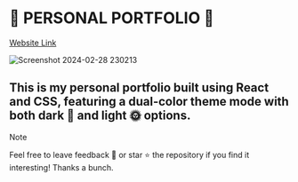 # 🌟 PERSONAL PORTFOLIO 🚀

[Website Link](https://myselfshafi.github.io/Portfolio/)

![Screenshot 2024-02-28 230213](https://github.com/myselfShafi/Portfolio/assets/116013717/ddab27c4-602c-44d6-ad18-0a781ffe4c15)


## This is my personal portfolio built using React and CSS, featuring a dual-color theme mode with both dark 🌚 and light 🌞 options.

>[!Note] 
> Feel free to leave feedback 📝 or star ⭐️ the repository if you find it interesting! Thanks a bunch.
